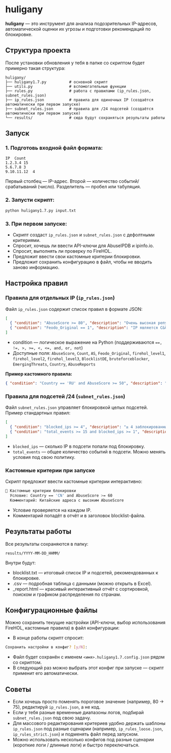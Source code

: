 # huligany
**huligany**  — это инструмент для анализа подозрительных IP-адресов,  автоматической оценки их угрозы и подготовки рекомендаций по блокировке.

## Структура проекта

После установки обновления у тебя в папке со скриптом будет примерно такая структура:
```
huligany/
├── huligany1.7.py          # основной скрипт
├── utils.py                # вспомогательные функции
├── rules.py                # работа с правилами (ip_rules.json, subnet_rules.json)
├── ip_rules.json           # правила для одиночных IP (создаётся автоматически при первом запуске)
├── subnet_rules.json       # правила для /24 подсетей (создаётся автоматически при первом запуске)
└── results/                # сюда будут сохраняться результаты работы
```
## Запуск
### 1. Подготовь входной файл формата:
```
IP	Count
1.2.3.4	15
5.6.7.8	3
9.10.11.12	4
```
Первый столбец — IP-адрес.
Второй — количество событий/срабатываний (число).
Разделитель — пробел или табуляция.
### 2. Запусти скрипт:
```bash
python huligany1.7.py input.txt
```
### 3. При первом запуске:
- Скрипт создаст `ip_rules.json` и `subnet_rules.json` с дефолтными критериями.
- Спросит, хочешь ли ввести API-ключи для AbuseIPDB и ipinfo.io.
- Спросит, выполнять ли проверку по FireHOL.
- Предложит ввести свои кастомные критерии блокировки.
- Предложит сохранить конфигурацию в файл, чтобы не вводить заново информацию.

## Настройка правил
### Правила для отдельных IP (`ip_rules.json`)
Файл `ip_rules.json` содержит список правил в формате JSON:
``` json
[
  { "condition": "AbuseScore >= 80", "description": "Очень высокая репутационная угроза (AbuseIPDB)" },
  { "condition": "Feodo_Original == 1", "description": "IP является C&C-сервером ботнета" }
]
```
- condition — логическое выражение на Python (поддерживаются `==, !=, >, >=, <, <=, and, or, not`)
- Доступные поля:
`AbuseScore`, `Count`, `AS`, `Feodo_Original`, `firehol_level1`, `firehol_level2`, `firehol_level3`, `BlocklistDE`, `bruteforceblocker`, `EmergingThreats`, `Country`, `AbuseReports`

**Пример кастомного правила:**
```json
{ "condition": "Country == 'RU' and AbuseScore >= 50", "description": "Российский IP с высоким AbuseScore" }
```
### Правила для подсетей /24 (`subnet_rules.json`)
Файл `subnet_rules.json` управляет блокировкой целых подсетей.
Пример стандартных правил:
```json
[
  { "condition": "blocked_ips >= 4", "description": "≥ 4 заблокированных IP → блокировать /24" },
  { "condition": "total_events >= 15 and blocked_ips >= 1", "description": "≥ 15 событий + ≥ 1 заблокированный IP → блокировать /24" }
]
```
- `blocked_ips` — сколько IP в подсети попали под блокировку.
- `total_events` — общее количество событий в подсети.
Можно менять условия под свою политику.
### Кастомные критерии при запуске
Скрипт предложит ввести кастомные критерии интерактивно:
```bash
🎯 Кастомные критерии блокировки
  Условие: Country == 'CN' and AbuseScore >= 60
  Комментарий: Китайские адреса с высоким AbuseScore
```
- Условие проверяется на каждом IP.
- Комментарий попадёт в отчёт и в заголовок blocklist-файла.
## Результаты работы
Все результаты сохраняются в папку:
```
results/YYYY-MM-DD_HHMM/
```
Внутри будут:
- blocklist.txt — итоговый список IP и подсетей, рекомендованных к блокировке.
- .csv — подробная таблица с данными (можно открыть в Excel).
- _report.html — красивый интерактивный отчёт с сортировкой, поиском и графиком распределения по странам.
## Конфигурационные файлы
Можно сохранить текущие настройки (API-ключи, выбор использования FireHOL, кастомные правила) в файл конфигурации:
- В конце работы скрипт спросит:
```bash
Сохранить настройки в конфиг? [y/N]:
```
- Файл будет сохранён с именем `<имя>.huligany1.7.config.json` рядом со скриптом.
- В следующий раз можно выбрать этот конфиг при запуске — скрипт применит его автоматически.
## Советы
- Если хочешь просто поменять пороговое значение (например, 80 → 75), редактируй `ip_rules.json`, а не код.
- Если у тебя разные временные диапазоны логов, подбирай `subnet_rules.json` под свою задачу.
- Для массового редактирования критериев удобно держать шаблоны `ip_rules.json` под разные сценарии (например, `ip_rules_loose.json`, `ip_rules_strict.json`) и подменять файл перед запуском.
- Можно использовать несколько конфигов под разные сценарии (короткие логи / длинные логи) и быстро переключаться.






